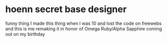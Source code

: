 # hoenn secret base designer

funny thing I made this thing when I was 10 and lost the code on freewebs and this is me remaking it in honor of Omega Ruby/Alpha Sapphire coming out on my birthday
